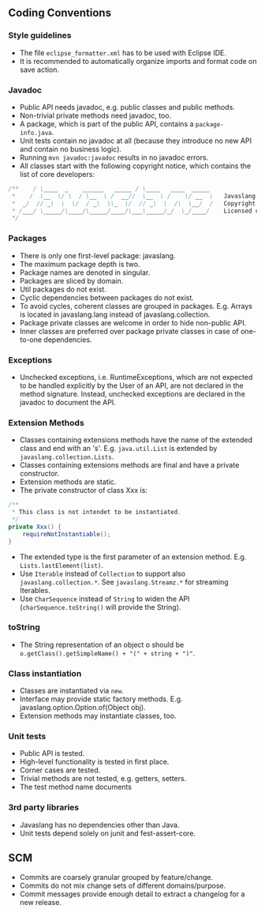 ## Coding Conventions

### Style guidelines

* The file `eclipse_formatter.xml` has to be used with Eclipse IDE.
* It is recommended to automatically organize imports and format code on save action.

### Javadoc

* Public API needs javadoc, e.g. public classes and public methods.
* Non-trivial private methods need javadoc, too.
* A package, which is part of the public API, contains a `package-info.java`.
* Unit tests contain no javadoc at all (because they introduce no new API and contain no business logic).
* Running `mvn javadoc:javadoc` results in no javadoc errors.
* All classes start with the following copyright notice, which contains the list of core developers:
```java
/**    / \____  _    ______   _____ / \____   ____  _____
 *    /  \__  \/ \  / \__  \ /  __//  \__  \ /    \/ __  \   Javaslang
 *  _/  // _\  \  \/  / _\  \\_  \/  // _\  \  /\  \__/  /   Copyright 2014 Daniel Dietrich
 * /___/ \_____/\____/\_____/____/\___\_____/_/  \_/____/    Licensed under the Apache License, Version 2.0
 */
```

### Packages

* There is only one first-level package: javaslang.
* The maximum package depth is two.
* Package names are denoted in singular.
* Packages are sliced by domain.
* Util packages do not exist.
* Cyclic dependencies between packages do not exist.
* To avoid cycles, coherent classes are grouped in packages. E.g. Arrays is located in javaslang.lang instead of javaslang.collection.
* Package private classes are welcome in order to hide non-public API.
* Inner classes are preferred over package private classes in case of one-to-one dependencies.

### Exceptions

* Unchecked exceptions, i.e. RuntimeExceptions, which are not expected to be handled explicitly by the User of an API, are not declared in the method signature. Instead, unchecked exceptions are declared in the javadoc to document the API.

### Extension Methods

* Classes containing extensions methods have the name of the extended class and end with an 's'. E.g. `java.util.List` is extended by `javaslang.collection.Lists`.
* Classes containing extensions methods are final and have a private constructor.
* Extension methods are static.
* The private constructor of class Xxx is:
```java
/**
 * This class is not intendet to be instantiated.
 */
private Xxx() {
	requireNotInstantiable();
}
```
* The extended type is the first parameter of an extension method. E.g. `Lists.lastElement(list)`.
* Use `Iterable` instead of `Collection` to support also `javaslang.collection.*`. See `javaslang.Streamz.*` for streaming Iterables. 
* Use `CharSequence` instead of `String` to widen the API (`charSequence.toString()` will provide the String).

### toString
* The String representation of an object o should be `o.getClass().getSimpleName() + "(" + string + ")"`.

### Class instantiation

* Classes are instantiated via `new`.
* Interface may provide static factory methods. E.g. javaslang.option.Option.of(Object obj).
* Extension methods may instantiate classes, too. 

### Unit tests

* Public API is tested.
* High-level functionality is tested in first place.
* Corner cases are tested.
* Trivial methods are not tested, e.g. getters, setters.
* The test method name documents

### 3rd party libraries

* Javaslang has no dependencies other than Java.
* Unit tests depend solely on junit and fest-assert-core.

## SCM

* Commits are coarsely granular grouped by feature/change.
* Commits do not mix change sets of different domains/purpose.
* Commit messages provide enough detail to extract a changelog for a new release.

